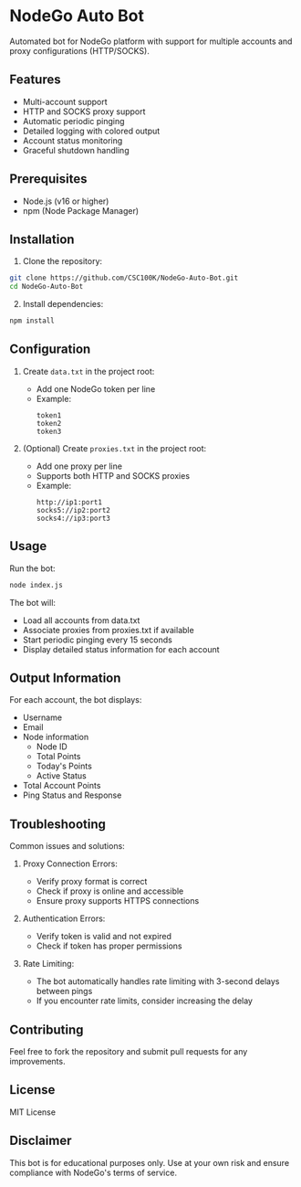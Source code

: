 # NodeGo Auto Bot

Automated bot for NodeGo platform with support for multiple accounts and proxy configurations (HTTP/SOCKS).

## Features

- Multi-account support
- HTTP and SOCKS proxy support
- Automatic periodic pinging
- Detailed logging with colored output
- Account status monitoring
- Graceful shutdown handling

## Prerequisites

- Node.js (v16 or higher)
- npm (Node Package Manager)

## Installation

1. Clone the repository:
```bash
git clone https://github.com/CSC100K/NodeGo-Auto-Bot.git
cd NodeGo-Auto-Bot
```

2. Install dependencies:
```bash
npm install
```

## Configuration

1. Create `data.txt` in the project root:
   - Add one NodeGo token per line
   - Example:
     ```
     token1
     token2
     token3
     ```

2. (Optional) Create `proxies.txt` in the project root:
   - Add one proxy per line
   - Supports both HTTP and SOCKS proxies
   - Example:
     ```
     http://ip1:port1
     socks5://ip2:port2
     socks4://ip3:port3
     ```

## Usage

Run the bot:
```bash
node index.js
```

The bot will:
- Load all accounts from data.txt
- Associate proxies from proxies.txt if available
- Start periodic pinging every 15 seconds
- Display detailed status information for each account

## Output Information

For each account, the bot displays:
- Username
- Email
- Node information
  - Node ID
  - Total Points
  - Today's Points
  - Active Status
- Total Account Points
- Ping Status and Response

## Troubleshooting

Common issues and solutions:

1. Proxy Connection Errors:
   - Verify proxy format is correct
   - Check if proxy is online and accessible
   - Ensure proxy supports HTTPS connections

2. Authentication Errors:
   - Verify token is valid and not expired
   - Check if token has proper permissions

3. Rate Limiting:
   - The bot automatically handles rate limiting with 3-second delays between pings
   - If you encounter rate limits, consider increasing the delay

## Contributing

Feel free to fork the repository and submit pull requests for any improvements.

## License

MIT License

## Disclaimer

This bot is for educational purposes only. Use at your own risk and ensure compliance with NodeGo's terms of service.